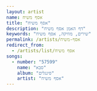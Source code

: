 ```yaml
---
layout: artist
name: אסף משיח
title: "אסף משיח"
description: "דף האמן אסף משיח"
keywords: "שירים, מוזיקה, אסף משיח"
permalink: /artists/אסף-משיח
redirect_from:
  - /artists/list/אסף משיח
songs:
  - number: "57599"
    name: "סבא"
    album: "סינגלים"
    artist: "אסף משיח"
---
```

